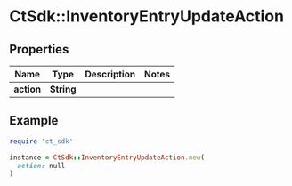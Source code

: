 # CtSdk::InventoryEntryUpdateAction

## Properties

| Name | Type | Description | Notes |
| ---- | ---- | ----------- | ----- |
| **action** | **String** |  |  |

## Example

```ruby
require 'ct_sdk'

instance = CtSdk::InventoryEntryUpdateAction.new(
  action: null
)
```

